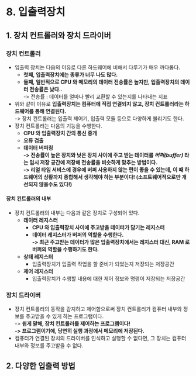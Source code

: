 # 8. 입출력장치

## 1. 장치 컨트롤러와 장치 드라이버

### 장치 컨트롤러

* 입출력 장치는 다음의 이유로 다른 하드웨어에 비해서 다루기가 매우 까다롭다.&#x20;
  * **첫째, 입출력장치에는 종류가 너무 나도 많다.**&#x20;
  * **둘째, 일반적으로 CPU 와 메모리의 데이터 전송률은 높지만, 입출력장치의 데이터 전송률은 낮다..** \
    -> 전송률 : 데이터를 얼마나 빨리 교환할 수 있는지를 나타내는 지표&#x20;
* 위와 같이 이유로 **입출력장치는 컴퓨터에 직접 연결되지 않고, 장치 컨트롤러라는 하드웨어를 통해 연결된다.** \
  -> 장치 컨트롤러는 입출력 제어기, 입출력 모듈 등으로 다양하게 불리기도 한다.&#x20;
* 장치 컨트롤러는 다음의 기능을 수행한다.&#x20;
  * **CPU 와 입출력장치 간의 통신 중개**
  * **오류 검출**&#x20;
  * **데이터 버퍼링** \
    **-> 전송률이 높은 장치와 낮은 장치 사이에 주고 받는 데이터를&#x20;**_**버퍼(buffer)**_**&#x20;라는 임시 저장 공간에 저장해 전송률을 비슷하게 맞추는 방법이다.** \
    **-> 리얼 타임 서비스에 경우에 버퍼 사용하지 않는 편이 좋을 수 있는데, 이 때 하드웨어의 상황까지 종합해서 생각해야 하는 부분이다! (소프트웨어적으로만 개선되지 않을수도 있다!)**

#### 장치 컨트롤러의 내부&#x20;

* 장치 컨트롤러의 내부는 다음과 같은 장치로 구성되어 있다.&#x20;
  * **데이터 레지스터**
    * **CPU 와 입출력장치 사이에 주고받을 데이터가 담기는 레지스터**&#x20;
    * **데이터 레지스터가 버퍼의 역할을 수행한다.** \
      **-> 최근 주고받는 데이터가 많은 입출력장치에서는 레지스터 대신, RAM 로 버퍼의 역할을 수행하기도 한다.** &#x20;
  * **상태 레지스터**&#x20;
    * 입출력장치가 입출력 작업을 할 준비가 되었는지 저장되는 저장공간
  * **제어 레지스터**&#x20;
    * 입출력장치가 수행할 내용에 대한 제어 정보와 명령이 저장되는 저장공간&#x20;

### 장치 드라이버&#x20;

* 장치 컨트롤러의 동작을 감지하고 제어함으로써 장치 컨트롤러가 컴퓨터 내부와 정보를 주고받을 수 있게 하는 프로그램이다. \
  -> **쉽게 말해, 장치 컨트롤러를 제어하는 프로그램이다!**\
  **-> 프로그램이기에, 당연히 실행 과정에서 메모리에 저장된다.**
* 컴퓨터가 연결된 장치의 드라이버를 인식하고 실행할 수 없다면, 그 장치는 컴퓨터 내부와 정보를 주고받을 수 없다.

## 2. 다양한 입출력 방법&#x20;

